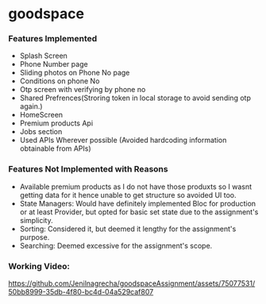 # goodspace


### Features Implemented
- Splash Screen
- Phone Number page 
- Sliding photos on Phone No page
- Conditions on phone No
- Otp screen with verifying by phone no
- Shared Prefrences(Stroring token in local storage to avoid sending otp again.)
- HomeScreen
- Premium products Api
- Jobs section
- Used APIs Wherever possible (Avoided hardcoding information obtainable from APIs)

### Features Not Implemented with Reasons
- Available premium products as I do not have those produxts so I wasnt getting data for it hence unable to get structure so avoided UI too.
- State Managers: Would have definitely implemented Bloc for production or at least Provider, but opted for basic set state due to the assignment's simplicity.
- Sorting: Considered it, but deemed it lengthy for the assignment's purpose.
- Searching: Deemed excessive for the assignment's scope.

### Working Video:
https://github.com/Jenilnagrecha/goodspaceAssignment/assets/75077531/50bb8999-35db-4f80-bc4d-04a529caf807


